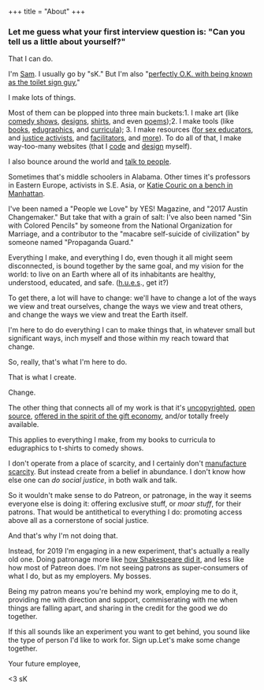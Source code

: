 +++
title = "About"
+++

<h3>Let me guess what your first interview question is: "Can you tell us a little about yourself?"</h3>

That I can do.

I'm <a href="https://samuelkillermann.com/">Sam</a>. I usually go by "sK." But I'm also "<a href="https://www.nytimes.com/2015/11/08/style/transgender-restroom-all-gender.html">perfectly O.K. with being known as the toilet sign guy.</a>"

I make lots of things.

Most of them can be plopped into three main buckets:1. I make art (like <a href="https://www.samuelkillermann.com/tags/comedy-show/">comedy shows</a>, <a href="https://www.samuelkillermann.com/skills/designer/">designs</a>, <a href="http://everyshirtispolitical.com/">shirts</a>, and even <a href="http://iheartsingularthey.com/">poems</a>);2. I make tools (like <a href="https://www.amazon.com/Sam-Killermann/e/B00F9CIDGM">books</a>, <a href="http://itspronouncedmetrosexual.com/edugraphics-printables/">edugraphics</a>, and <a href="http://thesafezoneproject.com/curriculum/">curricula</a>); 3. I make resources (<a href="http://sexualitree.org/">for sex educators</a>, and <a href="http://itspronouncedmetrosexual.com/">justice activists</a>, and <a href="http://facilitating.xyz/">facilitators</a>, and <a href="https://healthyunderstoodeducatedsafe.com/resources/">more</a>).
To do all of that, I make way-too-many websites (that I <a href="https://www.samuelkillermann.com/skills/website-developer/">code</a> and <a href="https://www.samuelkillermann.com/skills/designer">design</a> myself).

I also bounce around the world and <a href="https://samtalkto.us/">talk to people</a>.

Sometimes that's middle schoolers in Alabama. Other times it's professors in Eastern Europe, activists in S.E. Asia, or <a href="https://www.nationalgeographic.com/tv/gender-revolution-a-journey-with-katie-couric/">Katie Couric on a bench in Manhattan</a>.

I've been named a "People we Love" by YES! Magazine, and "2017 Austin Changemaker." But take that with a grain of salt: I've also been named "Sin with Colored Pencils" by someone from the National Organization for Marriage, and a contributor to the "macabre self-suicide of civilization" by someone named "Propaganda Guard."

Everything I make, and everything I do, even though it all might seem disconnected, is bound together by the same goal, and my vision for the world: to live on an Earth where all of its inhabitants are healthy, understood, educated, and safe. (<a href="https://healthyunderstoodeducatedsafe.com">h.u.e.s</a>., get it?)

To get there, a lot will have to change: we'll have to change a lot of the ways we view and treat ourselves, change the ways we view and treat others, and change the ways we view and treat the Earth itself.

I'm here to do do everything I can to make things that, in whatever small but significant ways, inch myself and those within my reach toward that change.

So, really, that's what I'm here to do.

That is what I create.

Change.

The other thing that connects all of my work is that it's <a href="https://uncopyright.org/">uncopyrighted</a>, <a href="https://github.com/killermann">open source</a>, <a href="https://healthyunderstoodeducatedsafe.com/about/gift/">offered in the spirit of the gift economy</a>, and/or totally freely available.

This applies to everything I make, from my books to curricula to edugraphics to t-shirts to comedy shows.

I don't operate from a place of scarcity, and I certainly don't <a href="https://healthyunderstoodeducatedsafe.com/creed/">manufacture scarcity</a>. But instead create from a belief in abundance. I don't know how else one can <em>do social justice</em>, in both walk and talk.

So it wouldn't make sense to do Patreon, or patronage, in the way it seems everyone else is doing it: offering exclusive stuff, or <em>moar stuff</em>, for their patrons. That would be antithetical to everything I do: promoting access above all as a cornerstone of social justice.

And that's why I'm not doing that.

Instead, for 2019 I'm engaging in a new experiment, that's actually a really old one. Doing patronage more like <a href="https://politicworm.com/oxford/oxfords-life-in-a-nutshell-shakespeare/shakespeares-patrons/">how Shakespeare did it</a>, and less like how most of Patreon does. I'm not seeing patrons as super-consumers of what I do, but as my employers. My bosses.

Being my patron means you're behind my work, employing me to do it, providing me with direction and support, commiserating with me when things are falling apart, and sharing in the credit for the good we do together.

If this all sounds like an experiment you want to get behind, you sound like the type of person I'd like to work for. Sign up.Let's make some change together.

Your future employee,

&lt;3 sK
